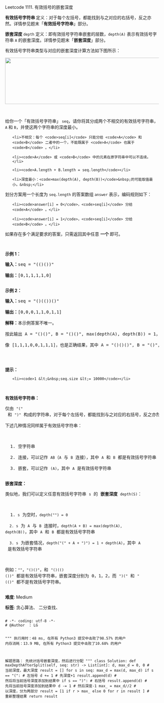 Leetcode 1111. 有效括号的嵌套深度
<p><strong>有效括号字符串 </strong>定义：对于每个左括号，都能找到与之对应的右括号，反之亦然。详情参见题末「<strong>有效括号字符串</strong>」部分。</p>


<p><strong>嵌套深度</strong> <code>depth</code> 定义：即有效括号字符串嵌套的层数，<code>depth(A)</code> 表示有效括号字符串 <code>A</code> 的嵌套深度。详情参见题末「<strong>嵌套深度</strong>」部分。</p>



<p>有效括号字符串类型与对应的嵌套深度计算方法如下图所示：</p>



<p><img alt="" src="https://assets.leetcode-cn.com/aliyun-lc-upload/uploads/2020/04/01/1111.png" style="height: 152px; width: 600px;"></p>



<p>&nbsp;</p>



<p>给你一个「有效括号字符串」 <code>seq</code>，请你将其分成两个不相交的有效括号字符串，<code>A</code> 和&nbsp;<code>B</code>，并使这两个字符串的深度最小。</p>



<ul>

	<li>不相交：每个 <code>seq[i]</code> 只能分给 <code>A</code> 和 <code>B</code> 二者中的一个，不能既属于 <code>A</code> 也属于 <code>B</code> 。</li>

	<li><code>A</code> 或 <code>B</code> 中的元素在原字符串中可以不连续。</li>

	<li><code>A.length + B.length = seq.length</code></li>

	<li>深度最小：<code>max(depth(A), depth(B))</code>&nbsp;的可能取值最小。&nbsp;</li>

</ul>



<p>划分方案用一个长度为 <code>seq.length</code> 的答案数组 <code>answer</code> 表示，编码规则如下：</p>



<ul>

	<li><code>answer[i] = 0</code>，<code>seq[i]</code> 分给 <code>A</code> 。</li>

	<li><code>answer[i] = 1</code>，<code>seq[i]</code> 分给 <code>B</code> 。</li>

</ul>



<p>如果存在多个满足要求的答案，只需返回其中任意 <strong>一个 </strong>即可。</p>



<p>&nbsp;</p>



<p><strong>示例 1：</strong></p>



<pre><strong>输入：</strong>seq = &quot;(()())&quot;

<strong>输出：</strong>[0,1,1,1,1,0]

</pre>



<p><strong>示例 2：</strong></p>



<pre><strong>输入：</strong>seq = &quot;()(())()&quot;

<strong>输出：</strong>[0,0,0,1,1,0,1,1]

<strong>解释：</strong>本示例答案不唯一。

按此输出 A = &quot;()()&quot;, B = &quot;()()&quot;, max(depth(A), depth(B)) = 1，它们的深度最小。

像 [1,1,1,0,0,1,1,1]，也是正确结果，其中 A = &quot;()()()&quot;, B = &quot;()&quot;, max(depth(A), depth(B)) = 1 。 

</pre>



<p>&nbsp;</p>



<p><strong>提示：</strong></p>



<ul>

	<li><code>1 &lt;&nbsp;seq.size &lt;= 10000</code></li>

</ul>



<p>&nbsp;</p>



<p><strong>有效括号字符串：</strong></p>



<pre>仅由&nbsp;<code>&quot;(&quot;</code> 和&nbsp;<code>&quot;)&quot;</code>&nbsp;构成的字符串，对于每个左括号，都能找到与之对应的右括号，反之亦然。

下述几种情况同样属于有效括号字符串：



  1. 空字符串

  2. 连接，可以记作&nbsp;<code>AB</code>（<code>A</code> 与 <code>B</code> 连接），其中&nbsp;<code>A</code>&nbsp;和&nbsp;<code>B</code>&nbsp;都是有效括号字符串

  3. 嵌套，可以记作&nbsp;<code>(A)</code>，其中&nbsp;<code>A</code>&nbsp;是有效括号字符串

</pre>



<p><strong>嵌套深度：</strong></p>



<pre>类似地，我们可以定义任意有效括号字符串 <code>s</code> 的 <strong>嵌套深度</strong>&nbsp;<code>depth(S)</code>：



  1.<code> s</code> 为空时，<code>depth(&quot;&quot;) = 0</code>

<code>  2. s</code> 为 <code>A</code> 与 <code>B</code> 连接时，<code>depth(A + B) = max(depth(A), depth(B))</code>，其中&nbsp;<code>A</code> 和&nbsp;<code>B</code>&nbsp;都是有效括号字符串

<code>  3. s</code> 为嵌套情况，<code>depth(&quot;(&quot; + A + &quot;)&quot;) = 1 + depth(A)</code>，其中 <code>A</code> 是有效括号字符串



例如：<code>&quot;&quot;</code>，<code>&quot;()()&quot;</code>，和&nbsp;<code>&quot;()(()())&quot;</code>&nbsp;都是有效括号字符串，嵌套深度分别为 0，1，2，而&nbsp;<code>&quot;)(&quot;</code> 和&nbsp;<code>&quot;(()&quot;</code>&nbsp;都不是有效括号字符串。

</pre>





 **难度**: Medium



 **标签**: 贪心算法、 二分查找、 





<div class="hcb_wrap">
<pre class="prism undefined-numbers lang-python" data-lang="Python"><code>
# -*- coding: utf-8 -*-
# @Author  : LG

"""
执行用时：48 ms, 在所有 Python3 提交中击败了98.57% 的用户
内存消耗：13.9 MB, 在所有 Python3 提交中击败了10.68% 的用户

解题思路：
    先统计括号嵌套深度，然后进行分配
"""
class Solution:
    def maxDepthAfterSplit(self, seq: str) -> List[int]:
        d, max_d = 0, 0 # 当前深度，最大深度
        result = []
        for s in seq:
            max_d = max(d, max_d)
            if s == "(":    # 左括号
                d += 1      # 先深度+1
                result.append(d)    # 然后将当前括号深度添加到结果中
            if s == ")":    # 右括号
                result.append(d)    # 先将当前括号深度添加到结果中
                d -= 1              # 然后深度-1
        max_ = max_d//2 # 以深度，分为两部分
        result = [1 if r > max_ else 0 for r in result ] # 重新整理结果
        return result
</code></pre></div>

